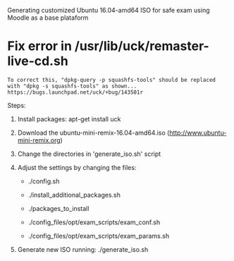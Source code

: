Generating customized Ubuntu 16.04-amd64 ISO for safe exam using Moodle as a base plataform

# Fix error in /usr/lib/uck/remaster-live-cd.sh
	To correct this, "dpkg-query -p squashfs-tools" should be replaced with "dpkg -s squashfs-tools" as shown...
	https://bugs.launchpad.net/uck/+bug/143501r

Steps:

1) Install packages:
    apt-get install uck

2) Download the ubuntu-mini-remix-16.04-amd64.iso (http://www.ubuntu-mini-remix.org)

3) Change the directories in 'generate_iso.sh' script

4) Adjust the settings by changing the files:
    - ./config.sh
    - ./install_additional_packages.sh
    - ./packages_to_install

    - ./config_files/opt/exam_scripts/exam_conf.sh
    - ./config_files/opt/exam_scripts/exam_params.sh

5) Generate new ISO running: ./generate_iso.sh
